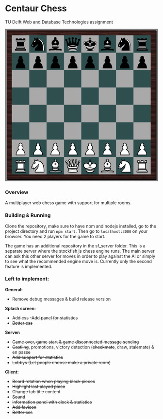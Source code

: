 # Centaur Chess
TU Delft Web and Database Technologies assignment

![chess image](media/chess1.png)

### Overview
A multiplayer web chess game with support for multiple rooms. 

### Building & Running
Clone the repository, make sure to have npm and nodejs installed, go to the project directory and run `npm start`. Then go to `localhost:3000` on your browser. You need 2 players for the game to start.

The game has an additional repository in the sf_server folder. This is a separate server where the stockfish.js chess engine runs. The main server can ask this other server for moves in order to play against the AI or simply to see what the recommended engine move is. Currently only the second feature is implemented.

### Left to implement:

**General:**
- Remove debug messages & build release version

**Splash screen:**
- ~~Add css~~
-~~Add panel for statistics~~
- ~~Better css~~

**Server:**
- ~~Game over, game start & game disconnected message sending~~
- ~~Castling~~, promotions, victory detection (~~checkmate~~, draw, stalemate) & en passe
- ~~Add support for statistics~~
- ~~Lobbys (Let people choose make a private room)~~

**Client:**
- ~~Board rotation when playing black pieces~~
- ~~Highlight last played piece~~
- ~~Change tab title content~~
- ~~Sound~~
- ~~Information panel with clock & statistics~~
- ~~Add favicon~~
- ~~Better css~~
